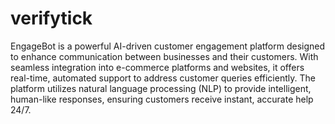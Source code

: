 # verifytick
 EngageBot is a powerful AI-driven customer engagement platform designed to enhance communication between businesses and their customers. With seamless integration into e-commerce platforms and websites, it offers real-time, automated support to address customer queries efficiently. The platform utilizes natural language processing (NLP) to provide intelligent, human-like responses, ensuring customers receive instant, accurate help 24/7.
